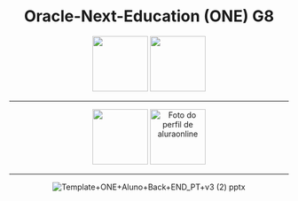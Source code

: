 <h1 align=center>Oracle-Next-Education (ONE) G8</h1>
<div align=center>

  <div>
     <img heigth=100 width=100 src="https://upload.wikimedia.org/wikipedia/commons/5/50/Oracle_logo.svg">
     <img heigth=100 width=100 src="https://media.licdn.com/dms/image/v2/D4E0BAQHYCgYovUuPtQ/company-logo_200_200/company-logo_200_200/0/1665755678957/oracle_logo?e=1750896000&v=beta&t=BSrvGzfAOQet0ou_pheHjONrMniS2qFuCCB7nL443-Q">   
    <hr>
    <img heigth=100 width=100 src="https://cursos.alura.com.br/assets/images/logos/logo-alura.svg">
    <img heigth=100 width=100 alt="Foto do perfil de aluraonline" src="https://instagram.fcgh39-1.fna.fbcdn.net/v/t51.2885-19/432556932_3649226821998574_7626871102634234015_n.jpg?stp=dst-jpg_s150x150_tt6&amp;_nc_ht=instagram.fcgh39-1.fna.fbcdn.net&amp;_nc_cat=1&amp;_nc_oc=Q6cZ2QGJjqdzMws5LYgR2hobN-pssI7Mw3CV5SlpPbnL1GsV8E5rLDacO9Q5UDD8T_nHAvM&amp;_nc_ohc=ax2HtGXLRbwQ7kNvwEfMcmR&amp;_nc_gid=KRDdS_idBz8DnqG6Hc2qDg&amp;edm=AOQ1c0wBAAAA&amp;ccb=7-5&amp;oh=00_AfGekkExA6WwPaJKJ30_T1xJc_VBWuXKHs2x1XvP6Rt7nQ&amp;oe=6810D11D&amp;_nc_sid=8b3546">
    <hr>
  </div>


![Template+ONE+Aluno+Back+END_PT+v3 (2) pptx](https://github.com/user-attachments/assets/708495db-cd73-4c62-8e85-6de2b768bdc4)

</div>
